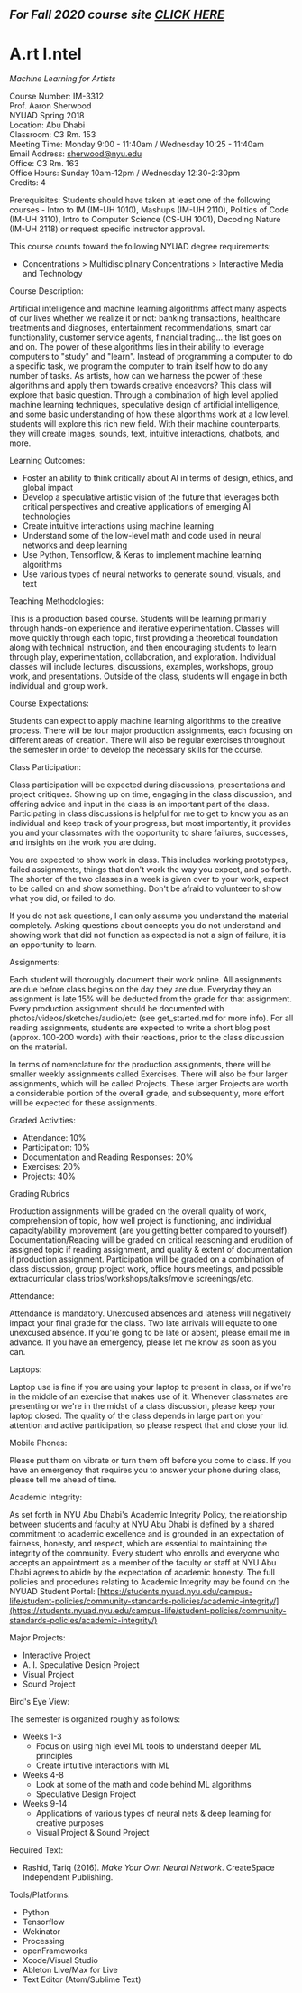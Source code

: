 ## _For Fall 2020 course site_ [_CLICK HERE_](https://github.com/nyuad-im/artintel)

# A.rt I.ntel
_Machine Learning for Artists_



Course Number: IM-3312<br />
Prof. Aaron Sherwood<br />
NYUAD Spring 2018<br />
Location: Abu Dhabi<br />
Classroom: C3 Rm. 153<br />
Meeting Time: Monday 9:00 - 11:40am / Wednesday 10:25 - 11:40am<br />
Email Address: sherwood@nyu.edu<br />
Office: C3 Rm. 163<br />
Office Hours: Sunday 10am-12pm / Wednesday 12:30-2:30pm<br />
Credits: 4<br />

Prerequisites: Students should have taken at least one of the following courses -  Intro to IM (IM-UH 1010), Mashups (IM-UH 2110), Politics of Code (IM-UH 3110), Intro to Computer Science (CS-UH 1001), Decoding Nature (IM-UH 2118) or request specific instructor approval.

This course counts toward the following NYUAD degree requirements:
- Concentrations &gt; Multidisciplinary Concentrations &gt; Interactive Media and Technology

Course Description:

Artificial intelligence and machine learning algorithms affect many aspects of our lives whether we realize it or not: banking transactions, healthcare treatments and diagnoses, entertainment recommendations, smart car functionality, customer service agents, financial trading… the list goes on and on. The power of these algorithms lies in their ability to leverage computers to &quot;study&quot; and &quot;learn&quot;. Instead of programming a computer to do a specific task, we program the computer to train itself how to do any number of tasks. As artists, how can we harness the power of these algorithms and apply them towards creative endeavors? This class will explore that basic question. Through a combination of high level applied machine learning techniques, speculative design of artificial intelligence, and some basic understanding of how these algorithms work at a low level, students will explore this rich new field. With their machine counterparts, they will create images, sounds, text, intuitive interactions, chatbots, and more.

Learning Outcomes:
- Foster an ability to think critically about AI in terms of design, ethics, and global impact
- Develop a speculative artistic vision of the future that leverages both critical perspectives and creative applications of emerging AI technologies
- Create intuitive interactions using machine learning
- Understand some of the low-level math and code used in neural networks and deep learning
- Use Python, Tensorflow, &amp; Keras to implement machine learning algorithms
- Use various types of neural networks to generate sound, visuals, and text

Teaching Methodologies:

This is a production based course. Students will be learning primarily through hands-on experience and iterative experimentation. Classes will move quickly through each topic, first providing a theoretical foundation along with technical instruction, and then encouraging students to learn through play, experimentation, collaboration, and exploration. Individual classes will include lectures, discussions, examples, workshops, group work, and presentations. Outside of the class, students will engage in both individual and group work.

Course Expectations:

Students can expect to apply machine learning algorithms to the creative process. There will be four major production assignments, each focusing on different areas of creation. There will also be regular exercises throughout the semester in order to develop the necessary skills for the course.

Class Participation:

Class participation will be expected during discussions, presentations and project critiques. Showing up on time, engaging in the class discussion, and offering advice and input in the class is an important part of the class. Participating in class discussions is helpful for me to get to know you as an individual and keep track of your progress, but most importantly, it provides you and your classmates with the opportunity to share failures, successes, and insights on the work you are doing.

You are expected to show work in class. This includes working prototypes, failed assignments, things that don&#39;t work the way you expect, and so forth. The shorter of the two classes in a week is given over to your work, expect to be called on and show something. Don&#39;t be afraid to volunteer to show what you did, or failed to do.

If you do not ask questions, I can only assume you understand the material completely. Asking questions about concepts you do not understand and showing work that did not function as expected is not a sign of failure, it is an opportunity to learn.

Assignments:

Each student will thoroughly document their work online. All assignments are due before class begins on the day they are due. Everyday they an assignment is late 15% will be deducted from the grade for that assignment. Every production assignment should be documented with photos/videos/sketches/audio/etc (see get_started.md for more info). For all reading assignments, students are expected to write a short blog post (approx. 100-200 words) with their reactions, prior to the class discussion on the material.

In terms of nomenclature for the production assignments, there will be smaller weekly assignments called Exercises. There will also be four larger assignments, which will be called Projects. These larger Projects are worth a considerable portion of the overall grade, and subsequently, more effort will be expected for these assignments.

Graded Activities:
- Attendance: 10%
- Participation: 10%
- Documentation and Reading Responses: 20%
- Exercises: 20%
- Projects: 40%

Grading Rubrics

Production assignments will be graded on the overall quality of work, comprehension of topic, how well project is functioning, and individual capacity/ability improvement (are you getting better compared to yourself). Documentation/Reading will be graded on critical reasoning and erudition of assigned topic if reading assignment, and quality &amp; extent of documentation if production assignment. Participation will be graded on a combination of class discussion, group project work, office hours meetings, and possible extracurricular class trips/workshops/talks/movie screenings/etc.

Attendance:

Attendance is mandatory. Unexcused absences and lateness will negatively impact your final grade for the class. Two late arrivals will equate to one unexcused absence. If you&#39;re going to be late or absent, please email me in advance. If you have an emergency, please let me know as soon as you can.

Laptops:

Laptop use is fine if you are using your laptop to present in class, or if we&#39;re in the middle of an exercise that makes use of it. Whenever classmates are presenting or we&#39;re in the midst of a class discussion, please keep your laptop closed. The quality of the class depends in large part on your attention and active participation, so please respect that and close your lid.

Mobile Phones:

Please put them on vibrate or turn them off before you come to class. If you have an emergency that requires you to answer your phone during class, please tell me ahead of time.

Academic Integrity:

As set forth in NYU Abu Dhabi&#39;s Academic Integrity Policy, the relationship between students and faculty at NYU Abu Dhabi is defined by a shared commitment to academic excellence and is grounded in an expectation of fairness, honesty, and respect, which are essential to maintaining the integrity of the community. Every student who enrolls and everyone who accepts an appointment as a member of the faculty or staff at NYU Abu Dhabi agrees to abide by the expectation of academic honesty. The full policies and procedures relating to Academic Integrity may be found on the NYUAD Student Portal: [https://students.nyuad.nyu.edu/campus-life/student-policies/community-standards-policies/academic-integrity/](https://students.nyuad.nyu.edu/campus-life/student-policies/community-standards-policies/academic-integrity/)

Major Projects:
- Interactive Project
- A. I. Speculative Design Project
- Visual Project
- Sound Project

Bird&#39;s Eye View:

The semester is organized roughly as follows:
- Weeks 1-3
  - Focus on using high level ML tools to understand deeper ML principles
  - Create intuitive interactions with ML
- Weeks 4-8
  - Look at some of the math and code behind ML algorithms
  - Speculative Design Project
- Weeks 9-14
  - Applications of various types of neural nets &amp; deep learning for creative purposes
  - Visual Project &amp; Sound Project

Required Text:

- Rashid, Tariq (2016). _Make Your Own Neural Network_. CreateSpace Independent Publishing.

Tools/Platforms:
- Python
- Tensorflow
- Wekinator
- Processing
- openFrameworks
- Xcode/Visual Studio
- Ableton Live/Max for Live
- Text Editor (Atom/Sublime Text)
